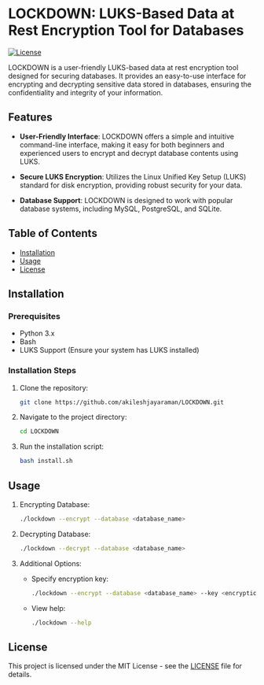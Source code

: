 # LOCKDOWN: LUKS-Based Data at Rest Encryption Tool for Databases

[![License](https://img.shields.io/badge/license-MIT-blue.svg)](https://opensource.org/licenses/MIT)

LOCKDOWN is a user-friendly LUKS-based data at rest encryption tool designed for securing databases. It provides an easy-to-use interface for encrypting and decrypting sensitive data stored in databases, ensuring the confidentiality and integrity of your information.

## Features

- **User-Friendly Interface**: LOCKDOWN offers a simple and intuitive command-line interface, making it easy for both beginners and experienced users to encrypt and decrypt database contents using LUKS.

- **Secure LUKS Encryption**: Utilizes the Linux Unified Key Setup (LUKS) standard for disk encryption, providing robust security for your data.

- **Database Support**: LOCKDOWN is designed to work with popular database systems, including MySQL, PostgreSQL, and SQLite.

## Table of Contents

- [Installation](#installation)
- [Usage](#usage)
- [License](#license)

## Installation

### Prerequisites

- Python 3.x
- Bash
- LUKS Support (Ensure your system has LUKS installed)

### Installation Steps

1. Clone the repository:

    ```bash
    git clone https://github.com/akileshjayaraman/LOCKDOWN.git
    ```

2. Navigate to the project directory:

    ```bash
    cd LOCKDOWN
    ```

3. Run the installation script:

    ```bash
    bash install.sh
    ```

## Usage

1. Encrypting Database:

    ```bash
    ./lockdown --encrypt --database <database_name>
    ```

2. Decrypting Database:

    ```bash
    ./lockdown --decrypt --database <database_name>
    ```

3. Additional Options:

    - Specify encryption key:

        ```bash
        ./lockdown --encrypt --database <database_name> --key <encryption_key>
        ```

    - View help:

        ```bash
        ./lockdown --help
        ```

## License

This project is licensed under the MIT License - see the [LICENSE](LICENSE) file for details.


